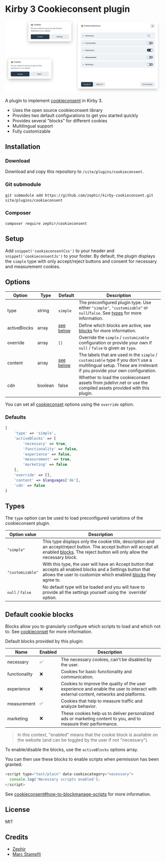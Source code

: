 # Kirby 3 Cookieconsent plugin

![cover](docs/cover.jpg)

A plugin to implement [cookieconsent](https://github.com/orestbida/cookieconsent) in Kirby 3.

- Uses the open source cookieconsent library
- Provides two default configurations to get you started quickly
- Provides several "blocks" for different cookies
- Multilingual support
- Fully customizable

## Installation

### Download

Download and copy this repository to `/site/plugins/cookieconsent`.

### Git submodule

```
git submodule add https://github.com/zephir/kirby-cookieconsent.git site/plugins/cookieconsent
```

### Composer

```
composer require zephir/cookieconsent
```

## Setup

Add `snippet('cookieconsentCss')` to your header and `snippet('cookieconsentJs')` to your footer.
By default, the plugin displays the `simple` type with only accept/reject buttons and consent for necessary and measurement cookies.

## Options

| Option       | Type    | Default                | Description                                                                                                                                                       |
| ------------ | ------- | ---------------------- | ----------------------------------------------------------------------------------------------------------------------------------------------------------------- |
| type         | string  | `simple`               | The preconfigured plugin type. Use either `"simple"`, `"customizable"` or `null`/`false`. See [types](#types) for more information.                               |
| activeBlocks | array   | [see below](#defaults) | Define which blocks are active, see [blocks](#default-cookie-blocks) for more information.                                                                        |
| override     | array   | `[]`                   | Override the `simple` / `customizable` configuration or provide your own if `null` / `false` is given as `type`.                                                  |
| content      | array   | [see below](#defaults) | The labels that are used in the `simple` / `customizable` type if you don't use a multilingual setup. These are irrelevant if you provide your own configuration. |
| cdn          | boolean | false                  | Whether to load the cookieconsent assets from jsdelivr.net or use the compiled assets provided with this plugin.                                                  |

You can set all [cookieconset](https://github.com/orestbida/cookieconsent) options using the `override` option.

### Defaults

```php
[
    'type' => 'simple',
    'activeBlocks' => [
        'necessary' => true,
        'functionality' => false,
        'experience' => false,
        'measurement' => true,
        'marketing' => false
    ],
    'override' => [],
    'content' => $languages['de'],
    'cdn' => false
]
```

## Types

The `type` option can be used to load preconfigured variations of the cookieconsent plugin.

| Option value     | Description                                                                                                                                                                                                           |
| ---------------- | --------------------------------------------------------------------------------------------------------------------------------------------------------------------------------------------------------------------- |
| `"simple"`       | This type displays only the cookie title, description and an accept/reject button. The accept button will accept all enabled [blocks](#default-cookie-blocks). The reject button will only allow the necessary block. |
| `"customizable"` | With this type, the user will have an Accept button that accepts all enabled blocks and a Settings button that allows the user to customize which enabled [blocks](#default-cookie-blocks) they agree to.             |
| `null` / `false` | No default type will be loaded and you will have to provide all the settings yourself using the `override' option.                                                                                                    |

## Default cookie blocks

Blocks allow you to granularly configure which scripts to load and which not to.
See [cookieconset](https://github.com/orestbida/cookieconsent) for more information.

Default blocks provided by this plugin:

| Name          | Enabled | Description                                                                                                                          |
| ------------- | ------- | ------------------------------------------------------------------------------------------------------------------------------------ |
| necessary     | ✅      | The necessary cookies, can't be disabled by the user.                                                                                |
| functionality | ❌      | Cookies for basic functionality and communication.                                                                                   |
| experience    | ❌      | Cookies to improve the quality of the user experience and enable the user to interact with external content, networks and platforms. |
| measurement   | ✅      | Cookies that help to measure traffic and analyze behavior.                                                                           |
| marketing     | ❌      | These cookies help us to deliver personalized ads or marketing content to you, and to measure their performance.                     |

> In this context, "enabled" means that the cookie block is available on the website (and can be toggled by the user if not "necessary").

To enable/disable the blocks, use the `activeBlocks` options array.

You can then use these blocks to enable scripts when permission has been granted:

```js
<script type="text/plain" data-cookiecategory="necessary">
  console.log('Necessary scripts enabled');
</script>
```

See [cookieconsent#how-to-blockmanage-scripts](https://github.com/orestbida/cookieconsent#how-to-blockmanage-scripts) for more information.

## License

MIT

## Credits

- [Zephir](https://zephir.ch)
- [Marc Stampfli](https://github.com/themaaarc)
